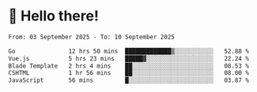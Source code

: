# 👋 Hello there!

<!--START_SECTION:waka-->

```txt
From: 03 September 2025 - To: 10 September 2025

Go               12 hrs 50 mins  █████████████▒░░░░░░░░░░░   52.88 %
Vue.js           5 hrs 23 mins   █████▓░░░░░░░░░░░░░░░░░░░   22.24 %
Blade Template   2 hrs 4 mins    ██░░░░░░░░░░░░░░░░░░░░░░░   08.53 %
CSHTML           1 hr 56 mins    ██░░░░░░░░░░░░░░░░░░░░░░░   08.00 %
JavaScript       56 mins         █░░░░░░░░░░░░░░░░░░░░░░░░   03.87 %
```

<!--END_SECTION:waka-->
